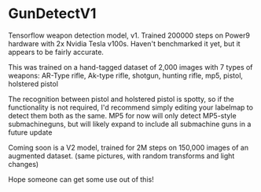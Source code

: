 # GunDetectV1
Tensorflow weapon detection model, v1. Trained 200000 steps on Power9 hardware with 2x Nvidia Tesla v100s. Haven't benchmarked it yet, but it appears to be fairly accurate.

This was trained on a hand-tagged dataset of 2,000 images with 7 types of weapons: AR-Type rifle, Ak-type rifle, shotgun, hunting rifle, mp5, pistol, holstered pistol

The recognition between pistol and holstered pistol is spotty, so if the functionality is not required, I'd recommend simply editing your labelmap to detect them both as the same.
MP5 for now will only detect MP5-style submachineguns, but will likely expand to include all submachine guns in a future update

Coming soon is a V2 model, trained for 2M steps on 150,000 images of an augmented dataset. (same pictures, with random transforms and light changes)

Hope someone can get some use out of this!
